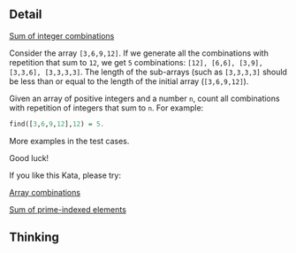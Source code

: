 ## Detail

[Sum of integer combinations](https://www.codewars.com/kata/sum-of-integer-combinations/train/haskell)

Consider the array `[3,6,9,12]`. If we generate all the combinations with repetition that sum to `12`, we get `5` combinations: `[12], [6,6], [3,9], [3,3,6], [3,3,3,3]`. The length of the sub-arrays (such as `[3,3,3,3]` should be less than or equal to the length of the initial array (`[3,6,9,12]`). 

Given an array of positive integers and a number `n`, count all combinations with repetition of integers that sum to `n`. For example: 

```haskell
find([3,6,9,12],12) = 5.
```

More examples in the test cases. 

Good luck!

If you like this Kata, please try:

[Array combinations](https://www.codewars.com/kata/59e66e48fc3c499ec5000103)

[Sum of prime-indexed elements](https://www.codewars.com/kata/59f38b033640ce9fc700015b)

## Thinking

